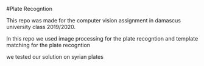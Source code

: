 #Plate Recogntion

This repo was made for the computer vision assignment in damascus university class 2019/2020.

In this repo we used image processing for the plate recogntion and template matching for the plate recogntion

we tested our solution on syrian plates